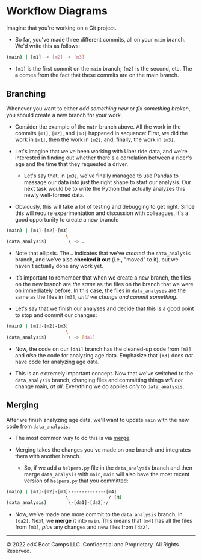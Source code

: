 # Workflow Diagrams

Imagine that you're working on a Git project.

* So far, you've made three different commits, all on your `main` branch. We'd write this as follows:

```bash
(main) | [m1] -> [m2] -> [m3]
```

* `[m1]` is the first commit on the `main` branch; `[m2]` is the second, etc. The `m` comes from the fact that these commits are on the **m**ain branch.

## Branching

Whenever you want to either _add something new_ or _fix something broken_, you should create a new branch for your work.

* Consider the example of the `main` branch above. All the work in the commits `[m1]`, `[m2]`, and `[m3]` happened in sequence: First, we did the work in `[m1]`, then the work in `[m2]`, and, finally, the work in `[m3]`.

* Let's imagine that we've been working with Uber ride data, and we're interested in finding out whether there's a correlation between a rider's age and the time that they requested a driver.

  * Let's say that, in `[m3]`, we've finally managed to use Pandas to massage our data into just the right shape to start our analysis. Our next task would be to write the Python that actually analyzes this newly well-formed data.

* Obviously, this will take a lot of testing and debugging to get right. Since this will require experimentation and discussion with colleagues, it's a good opportunity to create a new branch:

```bash
(main) | [m1]-[m2]-[m3]
                      \
(data_analysis)        \ -> …
```

* Note that ellipsis. The `…` indicates that we've _created_ the `data_analysis` branch, and we’ve also **checked it out** (i.e., "moved" to it), but we haven't actually done any work yet.

* It’s important to remember that when we create a new branch, the files on the new branch are _the same_ as the files on the branch that we were on immediately before. In this case, the files in `data_analysis` are the same as the files in `[m3]`, _until we change and commit something_.

* Let's say that we finish our analyses and decide that this is a good point to stop and commit our changes:

```bash
(main) | [m1]-[m2]-[m3]
                      \
(data_analysis)        \ -> [da1]
```

  * Now, the code on our `[da1]` branch has the cleaned-up code from `[m3]` and _also_ the code for analyzing age data. Emphasize that `[m3]` does _not_ have code for analyzing age data.

  * This is an extremely important concept. Now that we've switched to the `data_analysis` branch, changing files and committing things _will not_ change main, _at all_. Everything we do applies _only_ to `data_analysis`.

## Merging

After we finish analyzing age data, we'll want to update `main` with the new code from `data_analysis`.

* The most common way to do this is via [merge](https://git-scm.com/docs/git-merge).

* Merging takes the changes you've made on one branch and integrates them with another branch.

  * So, if we add a `helpers.py` file in the `data_analysis` branch and then merge `data_analysis` with `main`, `main` will also have the most recent version of `helpers.py` that you committed:

```bash
(main) | [m1]-[m2]-[m3]--------------[m4]
                      \               / (M)
(data_analysis)        \-[da1]-[da2]-/
```

* Now, we've made one more commit to the `data_analysis` branch, in `[da2]`. Next, we **merge** it into `main`. This means that `[m4]` has all the files from `[m3]`, _plus_ any changes and new files from `[da2]`.

---

© 2022 edX Boot Camps LLC. Confidential and Proprietary. All Rights Reserved.
